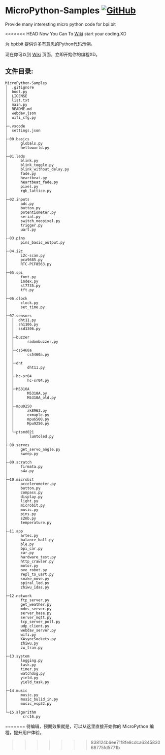 # MicroPython-Samples [![GitHub](https://img.shields.io/github/license/mashape/apistatus.svg?style=for-the-badge)](./LICENSE)
Provide many interesting micro python code for bpi:bit

<<<<<<< HEAD
Now You Can To [Wiki](https://github.com/BPI-STEAM/BPI-BIT-MicroPython/wiki) start your coding.XD

为 bpi:bit 提供许多有意思的Python代码示例。

现在你可以到 [Wiki](https://github.com/BPI-STEAM/BPI-BIT-MicroPython/wiki) 页面，立即开始你的编程XD。

## 文件目录:

```
MicroPython-Samples
│  .gitignore
│  boot.py
│  LICENSE
│  list.txt
│  main.py
│  README.md
│  webdav.json
│  wifi_cfg.py
│  
├─.vscode
│  settings.json
│      
├─00.basics
│      globals.py
│      helloworld.py
│      
├─01.leds
│      blink.py
│      blink_toggle.py
│      blink_without_delay.py
│      fade.py
│      heartbeat.py
│      heartbeat_fade.py
│      pixel.py
│      rgb_lattice.py
│      
├─02.inputs
│      adc.py
│      button.py
│      potentiometer.py
│      serial.py
│      switch_neopixel.py
│      trigger.py
│      uart.py
│      
├─03.pins
│      pins_basic_output.py
│      
├─04.i2c
│      i2c-scan.py
│      pca9685.py
│      RTC-PCF8563.py
│      
├─05.spi
│      font.py
│      index.py
│      st7735.py
│      tft.py
│      
├─06.clock
│      clock.py
│      set_time.py
│      
├─07.sensors
│  │  dht11.py
│  │  sh1106.py
│  │  ssd1306.py
│  │  
│  ├─buzzer
│  │      radombuzzer.py
│  │      
│  ├─cs5460a
│  │      cs5460a.py
│  │      
│  ├─dht
│  │      dht11.py
│  │      
│  ├─hc-sr04
│  │      hc-sr04.py
│  │      
│  ├─M5310A
│  │      M5310A.py
│  │      M5310A_old.py
│  │      
│  ├─mpu9250
│  │      ak8963.py
│  │      exmaple.py
│  │      mpu6500.py
│  │      Mpu9250.py
│  │      
│  └─ptsmd021
│          lumtoled.py
│          
├─08.servos
│      get_servo_angle.py
│      sweep.py
│      
├─09.scratch
│      firmata.py
│      s4a.py
│      
├─10.microbit
│      accelerometer.py
│      button.py
│      compass.py
│      display.py
│      light.py
│      microbit.py
│      music.py
│      pins.py
│      s2mb.py
│      temperature.py
│      
├─11.app
│      artec.py
│      balance_ball.py
│      ble.py
│      bpi_car.py
│      car.py
│      hardware_test.py
│      http_crawler.py
│      motor.py
│      ovo_robot.py
│      repl_to_uart.py
│      snake_move.py
│      spiral_led.py
│      zhiwu_idas.py
│      
├─12.network
│      ftp_server.py
│      get_weather.py
│      mdns_server.py
│      server_base.py
│      server_mqtt.py
│      tcp_server_poll.py
│      udp_client.py
│      webdav_server.py
│      wifi.py
│      XAsyncSockets.py
│      zhiwu.py
│      zw_tran.py
│      
├─13.system
│      logging.py
│      task.py
│      timer.py
│      watchdog.py
│      yield.py
│      yield_task.py
│      
├─14.music
│      music.py
│      music_bulid_in.py
│      music_esp32.py
│      
└─15.algorithm
        crc16.py

```      
=======
待编辑，预期效果就是，可以从这里直接开始你的 MicroPython 编程，提升用户体验。
>>>>>>> 838124b6ee71f8fe8cdca634583068775fd5771b
